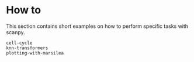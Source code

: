 # How to

This section contains short examples on how to perform specific tasks with scanpy.

```{toctree}
cell-cycle
knn-transformers
plotting-with-marsilea
```
